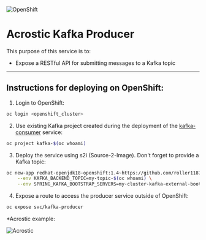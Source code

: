 ![OpenShift](https://developers.redhat.com/blog/wp-content/uploads/2018/10/Untitled-drawing-4.png)
# Acrostic Kafka Producer

This purpose of this service is to:
  * Expose a RESTful API for submitting messages to a Kafka topic

---

## Instructions for deploying on OpenShift:
  1. Login to OpenShift:
```sh
oc login <openshift_cluster>
```
  2. Use existing Kafka project created during the deployment of the [kafka-consumer](https://github.com/roller1187/kafka-consumer) service:
```sh
oc project kafka-$(oc whoami)
```
  3. Deploy the service using s2i (Source-2-Image). Don't forget to provide a Kafka topic:
```sh
oc new-app redhat-openjdk18-openshift:1.4~https://github.com/roller1187/kafka-producer.git \
    --env KAFKA_BACKEND_TOPIC=my-topic-$(oc whoami) \
    --env SPRING_KAFKA_BOOTSTRAP_SERVERS=my-cluster-kafka-external-bootstrap.kafka-demo.svc.cluster.local:9094
```
  4. Expose a route to access the producer service outside of OpenShift:
```sh
oc expose svc/kafka-producer
```


*Acrostic example:

![Acrostic](https://www.researchgate.net/profile/Andrew_Finch/publication/260593143/figure/fig3/AS:392472879484941@1470584234596/Acrostic-poem-Teaching-points-Spelling-Vocabulary-Dictionary-Holmes-Moulton-2001.png)
